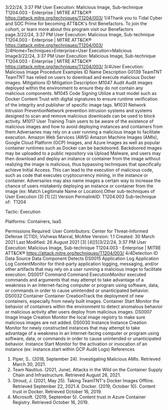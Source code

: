 3/22/24, 3:37 PM User Execution: Malicious Image, Sub-technique T1204.003 - Enterprise | MITRE ATT&CK®
https://attack.mitre.org/techniques/T1204/003/ 1/4Thank you to Tidal Cyber and SOC Prime for becoming ATT&CK's ﬁrst Benefactors. To join the cohort, or learn more about this program visit our
Benefactors page.3/22/24, 3:37 PM User Execution: Malicious Image, Sub-technique T1204.003 - Enterprise | MITRE ATT&CK®
https://attack.mitre.org/techniques/T1204/003/ 2/4Home>Techniques>Enterprise>User Execution>Malicious Image3/22/24, 3:37 PM User Execution: Malicious Image, Sub-technique T1204.003 - Enterprise | MITRE ATT&CK®
https://attack.mitre.org/techniques/T1204/003/ 3/4User Execution: Malicious Image
Procedure Examples
ID Name Description
G0139 TeamTNT TeamTNT has relied on users to download and execute malicious Docker images.
Mitigations
ID Mitigation Description
M1047 Audit Audit images deployed within the environment to ensure they do not contain any malicious
components.
M1045 Code Signing Utilize a trust model such as Docker Content Trust with digital signatures to ensure runtime
veriﬁcation of the integrity and publisher of speciﬁc image tags.
M1031 Network Intrusion
PreventionNetwork prevention intrusion systems and systems designed to scan and remove malicious
downloads can be used to block activity.
M1017 User Training Train users to be aware of the existence of malicious images and how to avoid deploying instances
and containers from them.Adversaries may rely on a user running a malicious image to facilitate execution. Amazon Web Services (AWS) Amazon Machine Images
(AMIs), Google Cloud Platform (GCP) Images, and Azure Images as well as popular container runtimes such as Docker can be backdoored.
Backdoored images may be uploaded to a public repository via Upload Malware, and users may then download and deploy an instance or
container from the image without realizing the image is malicious, thus bypassing techniques that speciﬁcally achieve Initial Access. This
can lead to the execution of malicious code, such as code that executes cryptocurrency mining, in the instance or container.
Adversaries may also name images a certain way to increase the chance of users mistakenly deploying an instance or container from the
image (ex: Match Legitimate Name or Location).Other sub-techniques of User Execution (3)
[1]
[2]
Version PermalinkID: T1204.003
Sub-technique of:  T1204

Tactic: Execution

Platforms: Containers, IaaS

Permissions Required: User
Contributors: Center for Threat-Informed Defense (CTID); Vishwas Manral, McAfee
Version: 1.1
Created: 30 March 2021
Last Modiﬁed: 26 August 2021
[3]
[4][5]3/22/24, 3:37 PM User Execution: Malicious Image, Sub-technique T1204.003 - Enterprise | MITRE ATT&CK®
https://attack.mitre.org/techniques/T1204/003/ 4/4Detection
ID Data Source Data Component Detects
DS0015 Application Log Application Log
ContentMonitor for third-party application logging, messaging, and/or other artifacts that may
rely on a user running a malicious image to facilitate execution.
DS0017 Command Command
ExecutionMonitor executed commands and arguments that may attempt to take advantage of a
weakness in an Internet-facing computer or program using software, data, or
commands in order to cause unintended or unanticipated behavior.
DS0032 Container Container
CreationTrack the deployment of new containers, especially from newly built images.
Container Start Monitor the behavior of containers within the environment to detect anomalous
behavior or malicious activity after users deploy from malicious images.
DS0007 Image Image Creation Monitor the local image registry to make sure malicious images are not added.
DS0030 Instance Instance Creation Monitor for newly constructed instances that may attempt to take advantage of a
weakness in an Internet-facing computer or program using software, data, or
commands in order to cause unintended or unanticipated behavior.
Instance Start Monitor for the activation or invocation of an instance (ex: instance.start within GCP
Audit Logs)
References
1. Piper, S.. (2018, September 24). Investigating Malicious AMIs.
Retrieved March 30, 2021.
2. Team Nautilus. (2021, June). Attacks in the Wild on the
Container Supply Chain and Infrastructure. Retrieved August
26, 2021.
3. Stroud, J. (2021, May 25). Taking TeamTNT's Docker Images
Oﬄine. Retrieved September 22, 2021.4. Docker. (2019, October 10). Content trust in Docker. Retrieved
October 16, 2019.
5. Microsoft. (2019, September 5). Content trust in Azure
Container Registry. Retrieved October 16, 2019.
